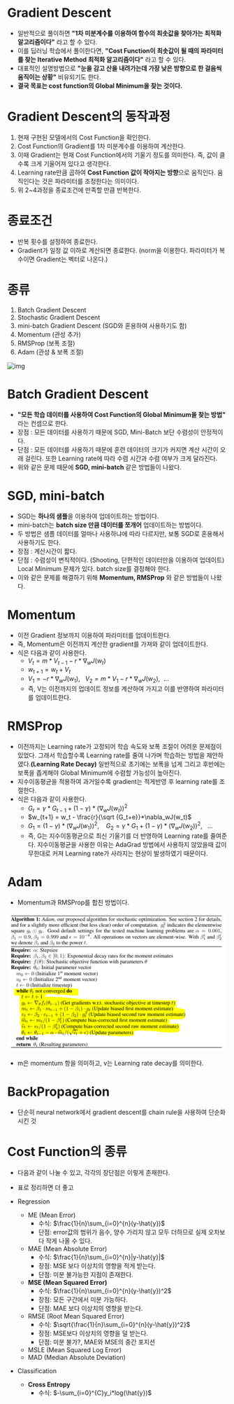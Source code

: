 # Gradient Descent

- 일반적으로 풀이하면 **"1차 미분계수를 이용하여 함수의 최솟값을 찾아가는 최적화 알고리즘이다"** 라고 할 수 있다.
- 이를 딥러닝 학습에서 풀이한다면, **"Cost Function이 최솟값이 될 때의 파라미터를 찾는 Iterative Method 최적화 알고리즘이다"** 라고 할 수 있다.
- 대표적인 설명방법으로 **"눈을 감고 산을 내려가는데 가장 낮은 방향으로 한 걸음씩 움직이는 상황"** 비유되기도 한다.
- **결국 목표는 cost function의 Global Minimum을 찾는 것이다.**

# Gradient Descent의 동작과정

1. 현재 구현된 모델에서의 Cost Function을 확인한다.
2. Cost Function의 Gradient를 1차 미분계수를 이용하여 계산한다.
3. 이때 Gradient는 현재 Cost Function에서의 기울기 정도를 의미한다. 즉, 값이 클수록 크게 기울어져 있다고 생각한다.
4. Learning rate만큼 곱하여 **Cost Function 값이 작아지는 방향**으로 움직인다. 움직인다는 것은 파라미터를 조정한다는 의미이다.
5. 위 2~4과정을 종료조건에 만족할 만큼 반복한다.

# 종료조건

- 반복 횟수를 설정하여 종료한다.
- Gradient가 일정 값 이하로 계산되면 종료한다. (norm을 이용한다. 파라미터가 복수이면 Gradient는 벡터로 나온다.)

# 종류

1. Batch Gradient Descent
2. Stochastic Gradient Descent
3. mini-batch Gradient Descent (SGD와 혼용하여 사용하기도 함)
4. Momentum (관성 추가)
5. RMSProp (보폭 조절)
6. Adam (관성 & 보폭 조절)

![img](https://blog.kakaocdn.net/dn/ot87x/btq5Nb9BcXp/0zglSeGqmV8qam2fMZDn81/img.jpg)

# Batch Gradient Descent

- **"모든 학습 데이터를 사용하여 Cost Function의 Global Minimum을 찾는 방법"** 라는 컨셉으로 한다.
- 장점 : 모든 데이터를 사용하기 때문에 SGD, Mini-Batch 보단 수렴성이 안정적이다.
- 단점 : 모든 데이터를 사용하기 때문에 훈련 데이터의 크기가 커지면 계산 시간이 오래 걸린다. 또한 Learning rate에 따라 수렴 시간과 수렴 여부가 크게 달라진다.
- 위와 같은 문제 때문에 **SGD, mini-batch** 같은 방법들이 나왔다.

# SGD, mini-batch

- SGD는 **하나의 샘플**을 이용하여 업데이트하는 방법이다.
- mini-batch는 **batch size 만큼 데이터를 쪼개어** 업데이트하는 방법이다.
- 두 방법은 샘플 데이터를 얼마나 사용하냐에 따라 다르지만, 보통 SGD로 혼용해서 사용하기도 한다.
- 장점 : 계산시간이 짧다.
- 단점 : 수렴성이 변칙적이다. (Shooting, 단편적인 데이터만을 이용하여 업데이트) Local Minimum 문제가 있다. batch size를 결정해야 한다.
- 이와 같은 문제를 해결하기 위해 **Momentum, RMSProp** 와 같은 방법들이 나왔다.

# Momentum

- 이전 Gradient 정보까지 이용하여 파라미터를 업데이트한다.
- 즉, Momentum은 이전까지 계산한 gradient를 가져와 같이 업데이트한다.
- 식은 다음과 같이 사용한다.
  - $V_t = m * V_{t-1} - r*\nabla_w J(w_t)$
  - $w_{t+1} = w_t + V_t$
  - $V_1 = -r*\nabla_wJ(w_1), \ \  \ V_2 = m*V_1-r*\nabla_wJ(w_2) , \ \ ...$
  - 즉, V는 이전까지의 업데이트 정보를 계산하여 가지고 이를 반영하여 파라미터를 업데이트한다.

# RMSProp

- 이전까지는 Learning rate가 고정되어 학습 속도와 보폭 조절이 어려운 문제점이 있었다. 그래서 학습할수록 Learning rate를 줄여 나가며 학습하는 방법을 제안하였다.**(Learning Rate Decay)** 일반적으로 초기에는 보폭을 넙게 그리고 후반에는 보폭을 좁게해야 Global Minimum에 수렴할 가능성이 높아진다.
- 지수이동평균을 적용하여 과거일수록 gradient는 적게반영 후 learning rate를 조절한다.
- 식은 다음과 같이 사용한다.
  - $G_t = \gamma * G_{t-1} + (1 - \gamma) * (\nabla_wJ(w_t))^2$
  - $w_{t+1} = w_t - \frac{r}{\sqrt {G_t+e}}*\nabla_wJ(w_t)$
  - $G_1 = (1-\gamma)*(\nabla_wJ(w_1))^2, \ \ \ \ G_2 = \gamma * G_1+ (1-\gamma)*(\nabla_wJ(w_2))^2, \ \ \ ...$
  - 즉, G는 지수이동평균으로 최신 기울기를 더 반영하여 Learning rate를 줄여준다. 지수이동평균을 사용한 이유는 AdaGrad 방법에서 사용하지 않았을때 값이 무한대로 커져 Learning rate가 사라지는 현상이 발생하였기 때문이다.

# Adam

- Momentum과 RMSProp를 합친 방법이다.

![캡처](../images/캡처.PNG)

- m은 momentum 항을 의미하고, v는 Learning rate decay를 의미한다.

# BackPropagation

- 단순히 neural network에서 gradient descent를 chain rule을 사용하여 단순화 시킨 것

# Cost Function의 종류

- 다음과 같이 나눌 수 있고, 각각의 장단점은 이렇게 존재한다.
- 표로 정리하면 더 좋고
- Regression
  - ME (Mean Error)
    - 수식: $\frac{1}{n}\sum_{i=0}^{n}(y-\hat{y})$
    - 단점: error값의 범위가 음수, 양수 가리지 않고 모두 더하므로 실제 오차보다 작게 나올 수 있다.
  - MAE (Mean Absolute Error)
    - 수식: $\frac{1}{n}\sum_{i=0}^{n}|y-\hat{y}|$
    - 장점: MSE 보다 이상치의 영향을 적게 받는다.
    - 단점: 미분 불가능한 지점이 존재한다.
  - **MSE (Mean Squared Error)**
    - 수식: $\frac{1}{n}\sum_{i=0}^{n}(y-\hat{y})^2$
    - 장점: 모든 구간에서 미분 가능하다.
    - 단점: MAE 보다 이상치의 영향을 받는다.
  - RMSE (Root Mean Squared Error)
    - 수식: $\sqrt{\frac{1}{n}\sum_{i=0}^{n}(y-\hat{y})^2}$
    - 장점: MSE보다 이상치의 영향을 덜 받는다.
    - 단점: 미분 불가?, MAE와 MSE의 중간 포지션
  - MSLE (Mean Squared Log Error)
  - MAD (Median Absolute Deviation)

- Classification
  - **Cross Entropy**
    - 수식: $-\sum_{i=0}^{C}y_i*log(\hat{y})$
